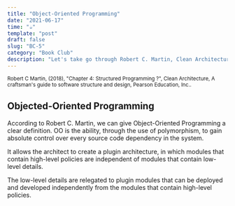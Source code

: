 ```yaml
---
title: "Object-Oriented Programming"
date: "2021-06-17"
time: "☕️"
template: "post"
draft: false
slug: "BC-5"
category: "Book Club"
description: "Let's take go through Robert C. Martin, Clean Architecture, Chapter 5. Object-Oriented Programming"
---
```


<sub>Robert C Martin, (2018), "Chapter 4: Structured Programming ?", Clean Architecture, A craftsman's guide to software structure and design, Pearson Education, Inc..</sub>

## Objected-Oriented Programming

According to Robert C. Martin, we can give Object-Oriented Programming a clear definition. OO is the ability, through the use of polymorphism, to gain absolute control over every source code dependency in the system. 

It allows the architect to create a plugin architecture, in which modules that contain high-level policies are independent of modules that contain low-level details.

The low-level details are relegated to plugin modules that can be deployed and developed independently from the modules that contain high-level policies.